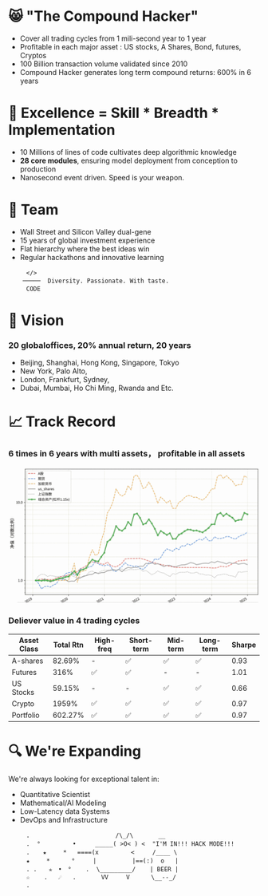 # 😸 "The Compound Hacker"
- Cover all trading cycles from 1 mili-second year to 1 year
- Profitable in each major asset : US stocks, A Shares, Bond, futures, Cryptos
- 100 Billion transaction volume validated since 2010
- Compound Hacker generates long term compound returns: 600% in 6 years

# 🌱 Excellence  = Skill * Breadth * Implementation

- 10 Millions of lines of code cultivates deep algorithmic knowledge
- **28 core modules**, ensuring model deployment from conception to production
- Nanosecond event driven.  Speed is your weapon. 


# 💞️ Team
- Wall Street and Silicon Valley dual-gene
- 15 years of global investment experience
- Flat hierarchy where the best ideas win
- Regular hackathons and innovative learning 
```
     </>
    ─────  Diversity. Passionate. With taste.
     CODE
```

# 👀 Vision
### 20 globaloffices, 20% annual return, 20 years
- Beijing, Shanghai, Hong Kong, Singapore, Tokyo
- New York, Palo Alto, 
- London, Frankfurt, Sydney, 
- Dubai, Mumbai, Ho Chi Ming, Rwanda and Etc.

# 📈 Track Record

###  6 times in 6 years with multi assets， profitable in all assets


![pnl](./images/pnl.all.png)


### Deliever value in 4 trading cycles
| Asset Class | Total Rtn | High-freq | Short-term | Mid-term | Long-term | Sharpe |
|------------|--------------|-----------|------------|-----------|-----------|--------------|
| A-shares | 82.69% | - | ✅ | ✅ | ✅ | 0.93 |
| Futures| 316% | ✅ | ✅ | - | - | 1.01 |
| US Stocks | 59.15% | - | - | ✅ | ✅ | 0.66 |
| Crypto | 1959% | ✅ | ✅ | ✅ | ✅ | 0.97 |
| Portfolio | 602.27% | ✅ | ✅ | ✅ | ✅ | 0.97 |


# 🔍 We're Expanding

We're always looking for exceptional talent in:
- Quantitative Scientist
- Mathematical/AI Modeling
- Low-Latency data Systems
- DevOps and Infrastructure


```text
     .                        /\_/\       __
     .  °　    　　•　　  _____( >O< ) <  "I'M IN!!! HACK MODE!!! 
     .  　★   　*   ====(x         <     /____ \
     ★　   *      °     |          |==(:)  o   |
     . .　　✯　•　°    .  \_________/    | BEER |
     ☆    .   ☄   .       VV     V      \__--_/
     .
```